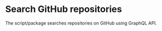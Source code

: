 # Search GitHub repositories
The script/package searches repositories on GitHub using GraphQL API. 
